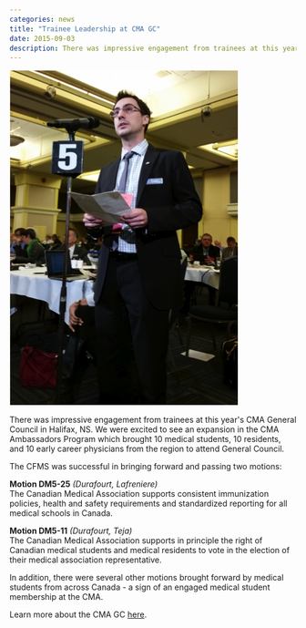 ```yaml
---
categories: news
title: "Trainee Leadership at CMA GC"
date: 2015-09-03
description: There was impressive engagement from trainees at this year's CMA General Council in Halifax, NS.  We were excited to see an expansion in the CMA Ambassadors Program which brought 10 medical students, 10 residents, and 10 early career physicians from the region to attend General Council.
---
```


<img class="right" src="/images/news-images/Bryce_CMA_GC_2015.png">

There was impressive engagement from trainees at this year's CMA General Council in Halifax, NS.  We were excited to see an expansion in the CMA Ambassadors Program which brought 10 medical students, 10 residents, and 10 early career physicians from the region to attend General Council.

The CFMS was successful in bringing forward and passing two motions:

**Motion DM5-25** *(Durafourt, Lafreniere)*<br>
The Canadian Medical Association supports consistent immunization policies, health and safety requirements and standardized reporting for all medical schools in Canada.

**Motion DM5-11** *(Durafourt, Teja)*<br>
The Canadian Medical Association supports in principle the right of Canadian medical students and medical residents to vote in the election of their medical association representative.

In addition, there were several other motions brought forward by medical students from across Canada - a sign of an engaged medical student membership at the CMA.

Learn more about the CMA GC [here](https://www.cma.ca/En/Pages/148-annual-meeting.aspx?utm_source=GC%202015%20landing%20page&utm_medium=online&utm_campaign=GC2015-E).